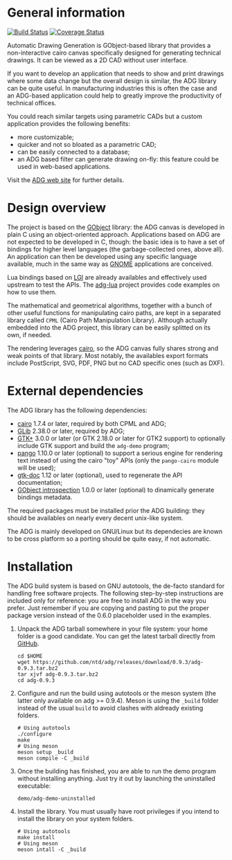 General information
===================
[![Build Status](https://travis-ci.org/ntd/adg.svg?branch=master)](https://travis-ci.org/ntd/adg)
[![Coverage Status](https://coveralls.io/repos/ntd/adg/badge.svg?branch=master)](https://coveralls.io/r/ntd/adg?branch=master)

Automatic Drawing Generation is GObject-based library that provides
a non-interactive cairo canvas specifically designed for generating
technical drawings. It can be viewed as a 2D CAD without user
interface.

If you want to develop an application that needs to show and print
drawings where some data change but the overall design is similar,
the ADG library can be quite useful. In manufacturing industries
this is often the case and an ADG-based application could help to
greatly improve the productivity of technical offices.

You could reach similar targets using parametric CADs but a custom
application provides the following benefits:

 * more customizable;
 * quicker and not so bloated as a parametric CAD;
 * can be easily connected to a database;
 * an ADG based filter can generate drawing on-fly: this feature
   could be used in web-based applications.

Visit the [ADG web site](https://adg.entidi.com/) for further
details.


Design overview
===============

The project is based on the [GObject](https://www.gtk.org/) library:
the ADG canvas is developed in plain C using an object-oriented
approach. Applications based on ADG are not expected to be
developed in C, though: the basic idea is to have a set of bindings
for higher level languages (the garbage-collected ones, above all).
An application can then be developed using any specific language
available, much in the same way as [GNOME](https://www.gnome.org/)
applications are conceived.

Lua bindings based on [LGI](https://github.com/pavouk/lgi) are
already availables and effectively used upstream to test the APIs.
The [adg-lua](https://github.com/ntd/adg-lua) project provides code
examples on how to use them.

The mathematical and geometrical algorithms, together with a bunch
of other useful functions for manipulating cairo paths, are kept
in a separated library called `CPML` (Cairo Path Manipulation Library).
Although actually embedded into the ADG project, this library can be
easily splitted on its own, if needed.

The rendering leverages [cairo](https://www.cairographics.org/), so
the ADG canvas fully shares strong and weak points of that library.
Most notably, the availables export formats include PostScript, SVG,
PDF, PNG but no CAD specific ones (such as DXF).


External dependencies
=====================

The ADG library has the following dependencies:

 * [cairo](https://www.cairographics.org/) 1.7.4 or later, required
   by both CPML and ADG;
 * [GLib](https://www.gtk.org/) 2.38.0 or later, required by ADG;
 * [GTK+](https://www.gtk.org/) 3.0.0 or later (or GTK 2.18.0 or
   later for GTK2 support) to optionally include GTK support and build
   the `adg-demo` program;
 * [pango](https://pango.gnome.org/) 1.10.0 or later (optional) to
   support a serious engine for rendering text instead of using the
   cairo "toy" APIs (only the `pango-cairo` module will be used);
 * [gtk-doc](https://wiki.gnome.org/DocumentationProject/GtkDoc) 1.12
   or later (optional), used to regenerate the API documentation;
 * [GObject introspection](https://gi.readthedocs.io/) 1.0.0 or later
   (optional) to dinamically generate bindings metadata.

The required packages must be installed prior the ADG building:
they should be availables on nearly every decent unix-like system.

The ADG is mainly developed on GNU/Linux but its dependecies are
known to be cross platform so a porting should be quite easy, if
not automatic.


Installation
============

The ADG build system is based on GNU autotools, the de-facto
standard for handling free software projects. The following
step-by-step instructions are included only for reference: you are
free to install ADG in the way you prefer. Just remember if you
are copying and pasting to put the proper package version instead
of the 0.6.0 placeholder used in the examples.

1. Unpack the ADG tarball somewhere in your file system: your home
   folder is a good candidate. You can get the latest tarball directly
   from [GitHub](https://github.com/ntd/adg/releases).
    ```
    cd $HOME
    wget https://github.com/ntd/adg/releases/download/0.9.3/adg-0.9.3.tar.bz2
    tar xjvf adg-0.9.3.tar.bz2
    cd adg-0.9.3
    ```
2. Configure and run the build using autotools or the meson system
   (the latter only available on adg >= 0.9.4). Meson is using the
   `_build` folder instead of the usual `build` to avoid clashes
   with aldready existing folders.
    ```
    # Using autotools
    ./configure
    make
    # Using meson
    meson setup _build
    meson compile -C _build
    ```
3. Once the building has finished, you are able to run the demo
   program without installing anything. Just try it out by
   launching the uninstalled executable:
    ```
    demo/adg-demo-uninstalled
    ```
4. Install the library. You must usually have root privileges if you
   intend to install the library on your system folders.
    ```
    # Using autotools
    make install
    # Using meson
    meson intall -C _build
    ```

